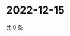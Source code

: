 # 2022-12-15

共 0 条

<!-- BEGIN WEIBO -->
<!-- 最后更新时间 Thu Dec 15 2022 23:01:03 GMT+0800 (China Standard Time) -->

<!-- END WEIBO -->
